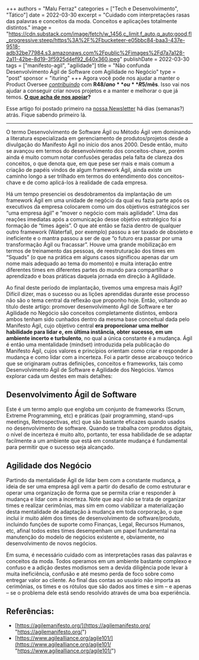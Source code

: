 +++
authors = "Malu Ferraz"
categories = ["Tech e Desenvolvimento", "Tático"]
date = 2022-03-30
excerpt = "Cuidado com interpretações rasas das palavras e conceitos da moda. Conceitos e aplicações totalmente distintos."
image = "https://cdn.substack.com/image/fetch/w_1456,c_limit,f_auto,q_auto:good,fl_progressive:steep/https%3A%2F%2Fbucketeer-e05bbc84-baa3-437e-9518-adb32be77984.s3.amazonaws.com%2Fpublic%2Fimages%2Fd7a7a128-2a11-42be-8d19-3f5925d4ef92_640x360.jpeg"
publishDate = 2022-03-30
tags = ["manifesto-agil", "agilidade"]
title = "Não confunda Desenvolvimento Ágil de Software com Agilidade no Negócio"
type = "post"
sponsor = "ituring"
+++
Agora você pode nos ajudar a manter o Product Oversee [_contribuindo_](https://productoversee.com/apoie/?utm_source=ProductOversee&utm_medium=linkArtigo&utm_campaign=linkArtigoPublicado) com **R$48/ano** ou **R$5/mês**. Isso vai nos ajudar a conseguir criar novos projetos e a manter e melhorar o que já temos. [**O que acha de nos apoiar**](https://productoversee.com/apoie/?utm_source=ProductOversee&utm_medium=linkArtigo&utm_campaign=linkArtigoPublicado)**?**

Esse artigo foi postado primeiro na [nossa Newsletter](https://productoversee.com/newsletter/) há dias (semanas?) atrás. Fique sabendo primeiro lá.

***

O termo Desenvolvimento de Software Ágil ou Método Ágil vem dominando a literatura especializada em gerenciamento de produtos/projetos desde a divulgação do Manifesto Ágil no início dos anos 2000. Desde então, muito se avançou em termos do desenvolvimento dos conceitos-chave, porém ainda é muito comum notar confusões geradas pela falta de clareza dos conceitos, o que denota que, em que pese ser mais e mais comum a criação de papéis vindos de algum framework Ágil, ainda existe um caminho longo a ser trilhado em termos do entendimento dos conceitos-chave e de como aplicá-los à realidade de cada empresa.

Há um tempo presenciei os desdobramentos da implantação de um framework Ágil em uma unidade de negócio da qual eu fazia parte após os executivos da empresa colocarem como um dos objetivos estratégicos ser “uma empresa ágil” e “mover o negócio com mais agilidade”. Uma das reações imediatas após a comunicação desse objetivo estratégico foi a formação de “times ágeis”. O que até então se fazia dentro de qualquer outro framework (Waterfall, por exemplo) passou a ser taxado de obsoleto e ineficiente e o mantra passou a ser de que “o futuro era passar por uma transformação Ágil ou fracassar”. Houve uma grande mobilização em termos de treinamento das pessoas, de reestruturação dos times em “Squads” (o que na prática em alguns casos significou apenas dar um nome mais adequado ao tema do momento) e muita interação entre diferentes times em diferentes partes do mundo para compartilhar o aprendizado e boas práticas daquela jornada em direção à Agilidade.

Ao final deste período de implantação, tivemos uma empresa mais Ágil? Difícil dizer, mas o sucesso ou as lições aprendidas durante esse processo não são o tema central da reflexão que proponho hoje. Então, voltando ao título deste artigo: promover desenvolvimento Ágil de Software e ter Agilidade no Negócio são conceitos completamente distintos, embora ambos tenham sido cunhados dentro da mesma base conceitual dada pelo Manifesto Ágil, cujo objetivo central **era proporcionar uma melhor habilidade para lidar e, em última instância, obter sucesso, em um ambiente incerto e turbulento**, no qual a única constante é a mudança. Ágil é então uma mentalidade (mindset) introduzida pela publicação do Manifesto Ágil, cujos valores e princípios orientam como criar e responder à mudança e como lidar com a incerteza. Foi a partir desse arcabouço teórico que se originaram outras definições, conceitos e frameworks, tais como Desenvolvimento Ágil de Software e Agilidade dos Negócios. Vamos explorar cada um destes em mais detalhes:

## **Desenvolvimento Ágil de Software**

Este é um termo amplo que engloba um conjunto de frameworks (Scrum, Extreme Programming, etc) e práticas (pair programming, stand-ups meetings, Retrospectivas, etc) que são bastante eficazes quando usados no desenvolvimento de software. Quando se trabalha com produtos digitais, o nível de incerteza é muito alto, portanto, ter essa habilidade de se adaptar facilmente a um ambiente que está em constante mudança é fundamental para permitir que o sucesso seja alcançado.

## **Agilidade dos Negócio**

Partindo da mentalidade Ágil de lidar bem com a constante mudança, a ideia de ser uma empresa ágil vem a partir do desafio de como estruturar e operar uma organização de forma que se permita criar e responder à mudança e lidar com a incerteza. Note que aqui não se trata de organizar times e realizar cerimônias, mas sim em como viabilizar a materialização desta mentalidade de adaptação à mudança em toda corporação, o que inclui ir muito além dos times de desenvolvimento de software/produto, incluindo funções de suporte como Finanças, Legal, Recursos Humanos, etc, afinal todos estes times desempenham um papel fundamental na manutenção do modelo de negócios existente e, obviamente, no desenvolvimento de novos negócios.

Em suma, é necessário cuidado com as interpretações rasas das palavras e conceitos da moda. Todos operamos em um ambiente bastante complexo e confuso e a adição destes modismos sem a devida diligência pode levar à muita ineficiência, confusão e até mesmo perda de foco sobre como entregar valor ao cliente. Ao final das contas ao usuário não importa as cerimônias, os times e os rótulos que são dados aos times e sim – e apenas – se o problema dele está sendo resolvido através de uma boa experiência.

## Referências:

* [https://agilemanifesto.org/](https://agilemanifesto.org/ "https://agilemanifesto.org/")
* [https://www.agilealliance.org/agile101/](https://www.agilealliance.org/agile101/ "https://www.agilealliance.org/agile101/")